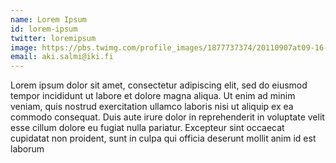 ```yaml
---
name: Lorem Ipsum
id: lorem-ipsum
twitter: loremipsum
image: https://pbs.twimg.com/profile_images/1877737374/20110907at09-16-47.jpg
email: aki.salmi@iki.fi
---
```

Lorem ipsum dolor sit amet, consectetur adipiscing elit, sed do eiusmod tempor incididunt ut labore et dolore magna aliqua. Ut enim ad minim veniam, quis nostrud exercitation ullamco laboris nisi ut aliquip ex ea commodo consequat. Duis aute irure dolor in reprehenderit in voluptate velit esse cillum dolore eu fugiat nulla pariatur. Excepteur sint occaecat cupidatat non proident, sunt in culpa qui officia deserunt mollit anim id est laborum
